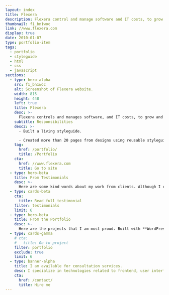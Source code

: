 ```yaml
---
layout: index
title: Flexera
description: Flexera control and manage software and IT costs, to grow and protect your business.
thumbnail: f1_bn1woc
link: //www.flexera.com
display: true
date: 2010-01-07
type: portfolio-item
tags:
  - portfolio
  - styleguide
  - html
  - css
  - javascript
sections:
  - type: hero-alpha
    src: f1_bn1woc
    alt: Screenshot of Flexera website.
    width: 815
    height: 448
    left: true
    title: Flexera
    desc: >-
      Flexera controls and manages software, and IT costs, to grow and protect your business. The website runs on Adobe Experience Manager.
    subtitle: Responsibilities
    desc2: >-
      - Built a living styleguide.

      - Created more than 20 pages from designs using reusable styleguide components.
    tag:
      href: /portfolio/
      title: /Portfolio
    cta:
      href: //www.flexera.com
      title: Go to site
  - type: hero-beta
    title: From Testimonials
    desc: >-
      Here are some kind words about my work from clients. Although I collaborated with clients from more than 10 countries, most of them come from **The United States**.
  - type: cards-beta
    cta:
      title: Read full testimonial
    filter: testimonials
    limit: 6
  - type: hero-beta
    title: From the Portfolio
    desc: >-
      Here are the projects that I am most proud. Built with **WordPress**, **Shopify**, **Jekyll**, and **Hugo**, among others.
  - type: cards-gamma
    # cta:
    #   title: Go to project
    filter: portfolio
    exclude: true
    limit: 6
  - type: banner-alpha
    title: I am available for consultation services.
    desc: I specialize in technologies related to frontend, user interface, and web development.
    cta:
      href: /contact/
      title: Hire me
---
```

